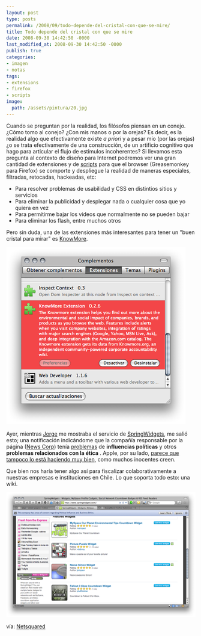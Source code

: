 ```yaml
---
layout: post
type: posts
permalink: /2008/09/todo-depende-del-cristal-con-que-se-mire/
title: Todo depende del cristal con que se mire
date: 2008-09-30 14:42:50 -0000
last_modified_at: 2008-09-30 14:42:50 -0000
publish: true
categories:
- imagen
- notas
tags:
- extensions
- firefox
- scripts
image:
  path: /assets/pintura/20.jpg
---
```

Cuando se preguntan por la realidad, los filósofos piensan en un conejo. ¿Cómo tomo al conejo? ¿Con mis manos o por la orejas? Es decir, es la realidad algo que efectivamente existe _a priori_ y a pesar mío (por las orejas) ¿o se trata efectivamente de una construcción, de un artificio cognitivo que hago para articular el flujo de estímulos incoherentes? Si llevamos esta pregunta al contexto de diseño para Internet podremos ver una gran cantidad de extensiones y de [scripts](http://userscripts.org/ "Repositorio de scripts") para que el browser (Greasemonkey para Firefox) se comporte y despliegue la realidad de maneras especiales, filtradas, retocadas, hackeadas, etc:

* Para resolver problemas de usabilidad y CSS en distintios sitios y servicios
* Para eliminar la publicidad y desplegar nada o cualquier cosa que yo quiera en vez
* Para permitirme bajar los videos que normalmente no se pueden bajar
* Para eliminar los flash, entre muchos otros

Pero sin duda, una de las extensiones más interesantes para tener un "buen cristal para mirar" es [KnowMore](http://www.knowmore.org/wiki/index.php?title=KnowMore_Firefox_Extension "Bajar la extensión para Firefox").

![](/assets/uploads/2008/09/imagen-71.png)

Ayer, mientras [Jorge](http://www.jbarahona.cl "Sitio de Jorge") me mostraba el servicio de [SpringWidgets](http://www.springwidgets.com/), me salió esto; una notificación indicándome que la compañía responsable por la página ([News Corp](http://www.newscorp.com/ "The News Corporation Limited")) tenía [problemas](http://www.knowmore.org/wiki/index.php?title=The_News_Corporation_Limited) de **influencias políticas** y otros **problemas relacionados con la ética** . Apple, por su lado, [parece que tampoco lo está haciendo muy bien](http://knowmore.org/wiki/index.php?title=Apple "Ver qué problemas éticos, medioambientales y de los otros, tiene"), como muchos inocentes creen.

Que bien nos haría tener algo así para fiscalizar colaborativamente a nuestras empresas e instituciones en Chile. Lo que soporta todo esto: una wiki.

[![](/assets/uploads/2008/09/imagen-61.png)](/assets/uploads/2008/09/imagen-61.png)

vía: [Netsquared](http://www.netsquared.org/ "Netsquared Website")
